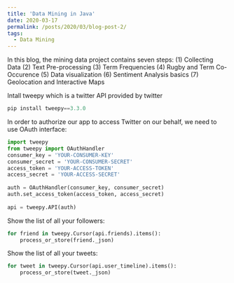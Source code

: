 ```yaml
---
title: 'Data Mining in Java'
date: 2020-03-17
permalink: /posts/2020/03/blog-post-2/
tags:
  - Data Mining
---
```


In this blog, the mining data project contains seven steps: 
(1) Collecting Data 
(2) Text Pre-processing 
(3) Term Frequencies 
(4) Rugby and Term Co-Occurence 
(5) Data visualization 
(6) Sentiment Analysis basics 
(7) Geolocation and Interactive Maps 


Intall tweepy which is a twitter API provided by twitter
```python
pip install tweepy==3.3.0
```
In order to authorize our app to access Twitter on our behalf, we need to use OAuth interface:

```python
import tweepy
from tweepy import OAuthHandler
consumer_key = 'YOUR-CONSUMER-KEY'
consumer_secret = 'YOUR-CONSUMER-SECRET'
access_token = 'YOUR-ACCESS-TOKEN'
access_secret = 'YOUR-ACCESS-SECRET'
 
auth = OAuthHandler(consumer_key, consumer_secret)
auth.set_access_token(access_token, access_secret)
 
api = tweepy.API(auth)
```
Show the list of all your followers:

```python
for friend in tweepy.Cursor(api.friends).items():
    process_or_store(friend._json)
```

Show the list of all your tweets:

```python
for tweet in tweepy.Cursor(api.user_timeline).items():
    process_or_store(tweet._json)
```
